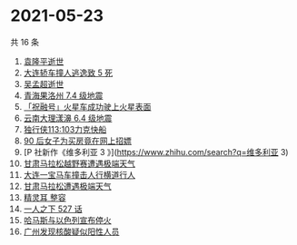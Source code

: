 # 2021-05-23

共 16 条

<!-- BEGIN ZHIHUSEARCH -->
<!-- 最后更新时间 Sun May 23 2021 15:16:51 GMT+0800 (China Standard Time) -->
1. [袁隆平逝世](https://www.zhihu.com/search?q=袁隆平)
1. [大连轿车撞人逃逸致 5 死](https://www.zhihu.com/search?q=大连车祸)
1. [吴孟超逝世](https://www.zhihu.com/search?q=吴孟超)
1. [青海果洛州 7.4 级地震](https://www.zhihu.com/search?q=青海地震)
1. [「祝融号」火星车成功驶上火星表面](https://www.zhihu.com/search?q=祝融号)
1. [云南大理漾濞 6.4 级地震](https://www.zhihu.com/search?q=云南地震)
1. [独行侠113:103力克快船](https://www.zhihu.com/search?q=独行侠)
1. [90 后女子为买房竟在网上招嫖](https://www.zhihu.com/search?q=杭州买房)
1. [P 社新作《维多利亚 3 》](https://www.zhihu.com/search?q=维多利亚 3)
1. [甘肃马拉松越野赛遭遇极端天气](https://www.zhihu.com/search?q=甘肃马拉松)
1. [大连一宝马车撞击人行横道行人](https://www.zhihu.com/search?q=大连车祸)
1. [甘肃马拉松遭遇极端天气](https://www.zhihu.com/search?q=甘肃马拉松)
1. [精灵耳 整容](https://www.zhihu.com/search?q=精灵耳)
1. [一人之下 527 话](https://www.zhihu.com/search?q=一人之下)
1. [哈马斯与以色列宣布停火](https://www.zhihu.com/search?q=以色列哈马斯)
1. [广州发现核酸疑似阳性人员](https://www.zhihu.com/search?q=广州核酸疑似阳性)
<!-- END ZHIHUSEARCH -->
